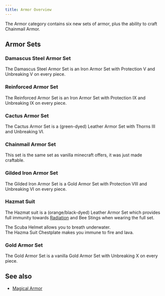```yaml
---
title: Armor Overview
---
```


The Armor category contains six new sets of armor, plus the ability to craft Chainmail Armor.

## Armor Sets

### Damascus Steel Armor Set

The Damascus Steel Armor Set is an Iron Armor Set with Protection V and Unbreaking V on every piece.

### Reinforced Armor Set

The Reinforced Armor Set is an Iron Armor Set with Protection IX and Unbreaking IX on every piece.

### Cactus Armor Set

The Cactus Armor Set is a (green-dyed) Leather Armor Set with Thorns III and Unbreaking VI.

### Chainmail Armor Set

This set is the same set as vanilla minecraft offers, it was just made craftable.

### Gilded Iron Armor Set

The Gilded Iron Armor Set is a Gold Armor Set with Protection VIII and Unbreaking VI on every piece.

### Hazmat Suit

The Hazmat suit is a (orange/black-dyed) Leather Armor Set which provides full immunity towards [Radiation](Radiation) and Bee Stings when wearing the full set.

The Scuba Helmet allows you to breath underwater.  
The Hazma Suit Chestplate makes you immune to fire and lava.

### Gold Armor Set

The Gold Armor Set is a vanilla Gold Armor Set with Unbreaking X on every piece.

## See also

* [Magical Armor](Magical-Armor)
